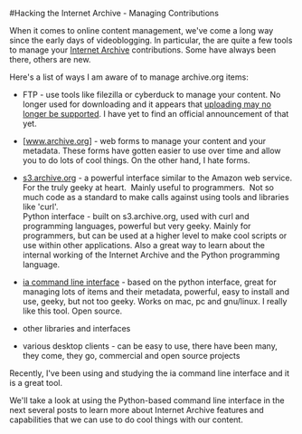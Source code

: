 #Hacking the Internet Archive - Managing Contributions

When it comes to online content management, we've come a long way since the early days of videoblogging. In particular, the are quite a few tools to manage your [Internet Archive](archive.org) contributions. Some have always been there, others are new.

Here's a list of ways I am aware of to manage archive.org items:

* FTP - use tools like filezilla or cyberduck to manage your content. No longer used for downloading and it appears that <a href="https://archive.org/post/1041762/publish-items-uploaded-using-ftp-command">uploading may no longer be supported</a>. I have yet to find an official announcement of that yet.

* [www.archive.org] - web forms to manage your content and your metadata. These forms have gotten easier to use over time and allow you to do lots of cool things. On the other hand, I hate forms.

* [s3.archive.org](http://archive.org/help/abouts3.txt) - a powerful interface similar to the Amazon web service. For the truly geeky at heart. &nbsp;Mainly useful to programmers. &nbsp;Not so much code as a standard to make calls against using tools and libraries like 'curl'.<br />Python interface - built on s3.archive.org, used with curl and programming languages, powerful but very geeky. Mainly for programmers, but can be used at a higher level to make cool scripts or use within other applications. Also a great way to learn about the internal working of the Internet Archive and the Python programming language.

* [ia command line interface](https://github.com/jjjake/internetarchive) - based on the python interface, great for managing lots of items and their metadata, powerful, easy to install and use, geeky, but not too geeky. Works on mac, pc and gnu/linux. I really like this tool. Open source.

* other libraries and interfaces

* various desktop clients - can be easy to use, there have been many, they come, they go, commercial and open source projects
 
Recently, I've been using and studying the ia command line interface and it is a great tool. 
 
We'll take a look at using the Python-based command line interface in the next several posts to learn more about Internet Archive features and capabilities that we can use to do cool things with our content.
